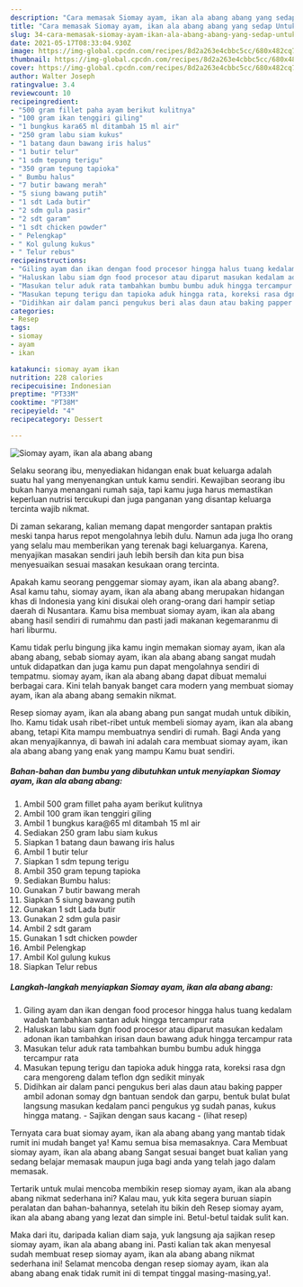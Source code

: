 ```yaml
---
description: "Cara memasak Siomay ayam, ikan ala abang abang yang sedap Untuk Jualan"
title: "Cara memasak Siomay ayam, ikan ala abang abang yang sedap Untuk Jualan"
slug: 34-cara-memasak-siomay-ayam-ikan-ala-abang-abang-yang-sedap-untuk-jualan
date: 2021-05-17T08:33:04.930Z
image: https://img-global.cpcdn.com/recipes/8d2a263e4cbbc5cc/680x482cq70/siomay-ayam-ikan-ala-abang-abang-foto-resep-utama.jpg
thumbnail: https://img-global.cpcdn.com/recipes/8d2a263e4cbbc5cc/680x482cq70/siomay-ayam-ikan-ala-abang-abang-foto-resep-utama.jpg
cover: https://img-global.cpcdn.com/recipes/8d2a263e4cbbc5cc/680x482cq70/siomay-ayam-ikan-ala-abang-abang-foto-resep-utama.jpg
author: Walter Joseph
ratingvalue: 3.4
reviewcount: 10
recipeingredient:
- "500 gram fillet paha ayam berikut kulitnya"
- "100 gram ikan tenggiri giling"
- "1 bungkus kara65 ml ditambah 15 ml air"
- "250 gram labu siam kukus"
- "1 batang daun bawang iris halus"
- "1 butir telur"
- "1 sdm tepung terigu"
- "350 gram tepung tapioka"
- " Bumbu halus"
- "7 butir bawang merah"
- "5 siung bawang putih"
- "1 sdt Lada butir"
- "2 sdm gula pasir"
- "2 sdt garam"
- "1 sdt chicken powder"
- " Pelengkap"
- " Kol gulung kukus"
- " Telur rebus"
recipeinstructions:
- "Giling ayam dan ikan dengan food procesor hingga halus tuang kedalam wadah tambahkan santan aduk hingga tercampur rata"
- "Haluskan labu siam dgn food procesor atau diparut masukan kedalam adonan ikan tambahkan irisan daun bawang aduk hingga tercampur rata"
- "Masukan telur aduk rata tambahkan bumbu bumbu aduk hingga tercampur rata"
- "Masukan tepung terigu dan tapioka aduk hingga rata, koreksi rasa dgn cara mengoreng dalam teflon dgn sedikit minyak"
- "Didihkan air dalam panci pengukus beri alas daun atau baking papper ambil adonan somay dgn bantuan sendok dan garpu, bentuk bulat bulat langsung masukan kedalam panci pengukus yg sudah panas, kukus hingga matang.  Sajikan dengan saus kacang           (lihat resep)"
categories:
- Resep
tags:
- siomay
- ayam
- ikan

katakunci: siomay ayam ikan 
nutrition: 228 calories
recipecuisine: Indonesian
preptime: "PT33M"
cooktime: "PT38M"
recipeyield: "4"
recipecategory: Dessert

---
```



![Siomay ayam, ikan ala abang abang](https://img-global.cpcdn.com/recipes/8d2a263e4cbbc5cc/680x482cq70/siomay-ayam-ikan-ala-abang-abang-foto-resep-utama.jpg)

Selaku seorang ibu, menyediakan hidangan enak buat keluarga adalah suatu hal yang menyenangkan untuk kamu sendiri. Kewajiban seorang ibu bukan hanya menangani rumah saja, tapi kamu juga harus memastikan keperluan nutrisi tercukupi dan juga panganan yang disantap keluarga tercinta wajib nikmat.

Di zaman  sekarang, kalian memang dapat mengorder santapan praktis meski tanpa harus repot mengolahnya lebih dulu. Namun ada juga lho orang yang selalu mau memberikan yang terenak bagi keluarganya. Karena, menyajikan masakan sendiri jauh lebih bersih dan kita pun bisa menyesuaikan sesuai masakan kesukaan orang tercinta. 



Apakah kamu seorang penggemar siomay ayam, ikan ala abang abang?. Asal kamu tahu, siomay ayam, ikan ala abang abang merupakan hidangan khas di Indonesia yang kini disukai oleh orang-orang dari hampir setiap daerah di Nusantara. Kamu bisa membuat siomay ayam, ikan ala abang abang hasil sendiri di rumahmu dan pasti jadi makanan kegemaranmu di hari liburmu.

Kamu tidak perlu bingung jika kamu ingin memakan siomay ayam, ikan ala abang abang, sebab siomay ayam, ikan ala abang abang sangat mudah untuk didapatkan dan juga kamu pun dapat mengolahnya sendiri di tempatmu. siomay ayam, ikan ala abang abang dapat dibuat memalui berbagai cara. Kini telah banyak banget cara modern yang membuat siomay ayam, ikan ala abang abang semakin nikmat.

Resep siomay ayam, ikan ala abang abang pun sangat mudah untuk dibikin, lho. Kamu tidak usah ribet-ribet untuk membeli siomay ayam, ikan ala abang abang, tetapi Kita mampu membuatnya sendiri di rumah. Bagi Anda yang akan menyajikannya, di bawah ini adalah cara membuat siomay ayam, ikan ala abang abang yang enak yang mampu Kamu buat sendiri.

<!--inarticleads1-->

##### Bahan-bahan dan bumbu yang dibutuhkan untuk menyiapkan Siomay ayam, ikan ala abang abang:

1. Ambil 500 gram fillet paha ayam berikut kulitnya
1. Ambil 100 gram ikan tenggiri giling
1. Ambil 1 bungkus kara@65 ml ditambah 15 ml air
1. Sediakan 250 gram labu siam kukus
1. Siapkan 1 batang daun bawang iris halus
1. Ambil 1 butir telur
1. Siapkan 1 sdm tepung terigu
1. Ambil 350 gram tepung tapioka
1. Sediakan  Bumbu halus:
1. Gunakan 7 butir bawang merah
1. Siapkan 5 siung bawang putih
1. Gunakan 1 sdt Lada butir
1. Gunakan 2 sdm gula pasir
1. Ambil 2 sdt garam
1. Gunakan 1 sdt chicken powder
1. Ambil  Pelengkap
1. Ambil  Kol gulung kukus
1. Siapkan  Telur rebus




<!--inarticleads2-->

##### Langkah-langkah menyiapkan Siomay ayam, ikan ala abang abang:

1. Giling ayam dan ikan dengan food procesor hingga halus tuang kedalam wadah tambahkan santan aduk hingga tercampur rata
1. Haluskan labu siam dgn food procesor atau diparut masukan kedalam adonan ikan tambahkan irisan daun bawang aduk hingga tercampur rata
1. Masukan telur aduk rata tambahkan bumbu bumbu aduk hingga tercampur rata
1. Masukan tepung terigu dan tapioka aduk hingga rata, koreksi rasa dgn cara mengoreng dalam teflon dgn sedikit minyak
1. Didihkan air dalam panci pengukus beri alas daun atau baking papper ambil adonan somay dgn bantuan sendok dan garpu, bentuk bulat bulat langsung masukan kedalam panci pengukus yg sudah panas, kukus hingga matang.  - Sajikan dengan saus kacang -           (lihat resep)




Ternyata cara buat siomay ayam, ikan ala abang abang yang mantab tidak rumit ini mudah banget ya! Kamu semua bisa memasaknya. Cara Membuat siomay ayam, ikan ala abang abang Sangat sesuai banget buat kalian yang sedang belajar memasak maupun juga bagi anda yang telah jago dalam memasak.

Tertarik untuk mulai mencoba membikin resep siomay ayam, ikan ala abang abang nikmat sederhana ini? Kalau mau, yuk kita segera buruan siapin peralatan dan bahan-bahannya, setelah itu bikin deh Resep siomay ayam, ikan ala abang abang yang lezat dan simple ini. Betul-betul taidak sulit kan. 

Maka dari itu, daripada kalian diam saja, yuk langsung aja sajikan resep siomay ayam, ikan ala abang abang ini. Pasti kalian tak akan menyesal sudah membuat resep siomay ayam, ikan ala abang abang nikmat sederhana ini! Selamat mencoba dengan resep siomay ayam, ikan ala abang abang enak tidak rumit ini di tempat tinggal masing-masing,ya!.

